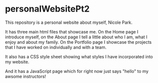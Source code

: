 # personalWebsitePt2

This repository is a personal website about myself, Nicole Park.

It has three main html files that showcase me. On the Home page I introduce myself, on the About page I tell a little about who I am, what I enjoy and about my family. On the Portfolio page I showcase the projects that I have worked on individually and with a team.

It also has a CSS style sheet showing what styles I have incorporated into my website.

And it has a JavaScript page which for right now just says "hello" to my awsome instructors!
